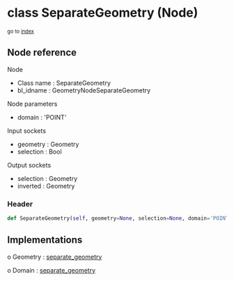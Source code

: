 # class SeparateGeometry (Node)

<sub>go to [index](/docs/index.md)</sub>

## Node reference

Node
 - Class name : SeparateGeometry
 - bl_idname : GeometryNodeSeparateGeometry

Node parameters
 - domain : 'POINT'

Input sockets
 - geometry : Geometry
 - selection : Bool

Output sockets
 - selection : Geometry
 - inverted : Geometry

### Header

``` python
def SeparateGeometry(self, geometry=None, selection=None, domain='POINT', node_label=None, node_color=None):
```

## Implementations

o Geometry : [separate_geometry](/docs/GeoNodes_classes/Geometry.md#separate_geometry)

o Domain : [separate_geometry](/docs/GeoNodes_classes/Domain.md#separate_geometry)


